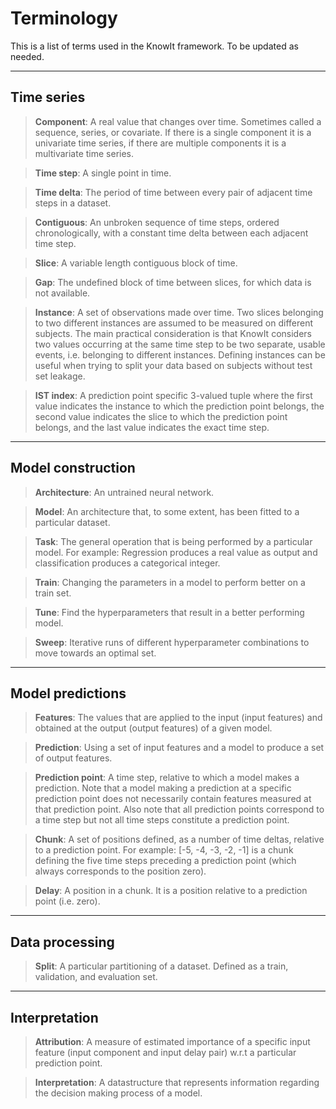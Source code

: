 # Terminology

This is a list of terms used in the KnowIt framework. To be updated as needed.

---

## Time series

> **Component**: A real value that changes over time. Sometimes called a sequence, series, or covariate. 
If there is a single component it is a univariate time series, if there are multiple components it is a multivariate time series.

> **Time step**: A single point in time.

> **Time delta**: The period of time between every pair of adjacent time steps in a dataset.

> **Contiguous**: An unbroken sequence of time steps, ordered chronologically, 
with a constant time delta between each adjacent time step.

> **Slice**: A variable length contiguous block of time.

> **Gap**: The undefined block of time between slices, for which data is not available.

> **Instance**: A set of observations made over time. 
Two slices belonging to two different instances are assumed to be measured on different subjects. 
The main practical consideration is that KnowIt considers two values occurring at the same 
time step to be two separate, usable events, i.e. belonging to different instances. 
Defining instances can be useful when trying to split your data based on subjects without test set leakage.

> **IST index**: A prediction point specific 3-valued tuple where the first value indicates the instance to which the prediction point belongs, 
the second value indicates the slice to which the prediction point belongs, and the last value indicates the exact time step.

---

## Model construction

> **Architecture**: An untrained neural network.

> **Model**: An architecture that, to some extent, has been fitted to a particular dataset.

> **Task**: The general operation that is being performed by a particular model.
For example: Regression produces a real value as output and classification produces a categorical integer.

> **Train**: Changing the parameters in a model to perform better on a train set.

> **Tune**: Find the hyperparameters that result in a better performing model.

> **Sweep**: Iterative runs of different hyperparameter combinations to move towards an optimal set.

---

## Model predictions

> **Features**: The values that are applied to the input (input features) and obtained at the output (output features) of a given model.

> **Prediction**: Using a set of input features and a model to produce a set of output features.

> **Prediction point**: A time step, relative to which a model makes a prediction. 
Note that a model making a prediction at a specific prediction point does not necessarily contain features measured at that prediction point.
Also note that all prediction points correspond to a time step but not all time steps constitute a prediction point.

> **Chunk**: A set of positions defined, as a number of time deltas, relative to a prediction point. 
For example: [-5, -4, -3, -2, -1] is a chunk defining the five time steps preceding a prediction point 
(which always corresponds to the position zero).

> **Delay**: A position in a chunk. It is a position relative to a prediction point (i.e. zero).

---

## Data processing

> **Split**: A particular partitioning of a dataset. Defined as a train, validation, and evaluation set.

---

## Interpretation

> **Attribution**: A measure of estimated importance of a specific input feature (input component and input delay pair) w.r.t a particular prediction point.

> **Interpretation**: A datastructure that represents information regarding the decision making process of a model.